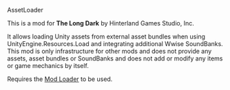 AssetLoader


This is a mod for **The Long Dark** by Hinterland Games Studio, Inc.


It allows loading Unity assets from external asset bundles when using UnityEngine.Resources.Load and integrating additional Wwise SoundBanks.
This mod is only infrastructure for other mods and does not provide any assets, asset bundles or SoundBanks and does not add or modify any items or game mechanics by itself.


Requires the [Mod Loader](https://github.com/zeobviouslyfakeacc/ModLoaderInstaller) to be used.